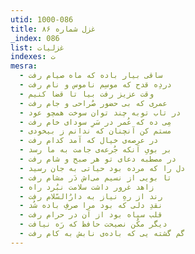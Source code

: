 ```yaml
---
utid: 1000-086
title: غزل شماره ۸۶
_index: 086
list: غزلیات
indexes: ت
mesra:
  - ساقی بیار باده که ماه صیام رفت
  - دردِه قدح که موسِم ناموس و نام رفت
  - وقت عزیز رفت بیا تا قضا کنیم
  - عمری که بی حضور صُراحی و جام رفت
  - در تاب توبه چند توان سوخت همچو عود
  - مِی ده که عُمر در سَرِ سودای خام رفت
  - مستم کن آنچنان که ندانم ز بیخودی
  - در عرصه‌ی خیال که آمد کدام رفت
  - بر بویِ آنکه جُرعه‌ی جامت به ما رسد
  - در مصطبه دعای تو هر صبح و شام رفت
  - دل را که مرده بود حیاتی به جان رسید
  - تا بویی از نسیم می‌اش دَر مشام رفت
  - زاهد غرور داشت سلامت نبُرد راه
  - رند از رهِ نیاز به دارُالسّلام رفت
  - نقدِ دلی که بود مرا صرفِ باده شُد
  - قلب سیاه بود از آن در حرام رفت
  - دیگر مکُن نصیحت حافظ که رَه نیافت
  - گم گشته یی که باده‌ی نابش به کام رفت
---
```

